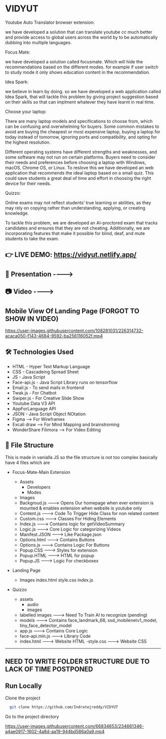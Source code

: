 # VIDYUT

Youtube Auto Translator browser extension:

we have developed a solution that can translate youtube cc much better and provide access to global users across the world by  to be automatically dubbing into multiple languages.







Focus Mate:

we have developed a solution called focusmate. Which will hide the recommendations based on the different modes. for example if user switch to study mode it only shows education content in the recommendation.





Idea Spark:

we believe in learn by doing. so we have developed a web application called Idea Spark, that will tackle this problem by giving project suggestion based on their skills so that can implment whatever they have learnt in real time.







Choose your laptop:

There are many laptop models and specifications to choose from, which can be confusing and overwhelming for buyers. Some common mistakes to avoid are buying the cheapest or most expensive laptop, buying a laptop for today instead of tomorrow, ignoring ports and compatibility, and opting for the highest resolution.

Different operating systems have different strengths and weaknesses, and some software may not run on certain platforms. Buyers need to consider their needs and preferences before choosing a laptop with Windows, macOS, Chrome OS, or Linux. To reslove this we have developed an web application that recommends the ideal laptop based on a small quiz. This could save students a great deal of time and effort in choosing the right device for their needs.







Quizzo:

Online exams may not reflect students’ true learning or abilities, as they may rely on copying rather than understanding, applying, or creating knowledge.

To tackle this problem, we are developed an AI-proctored exam that tracks candidates and ensures that they are not cheating. Additionally, we are incorporating features that make it possible for blind, deaf, and mute students to take the exam.

## 👉 LIVE DEMO: https://vidyut.netlify.app/

## 🎁 Presentation ----> 

## 📷 Video ---->

## Mobile View Of Landing Page (FORGOT TO SHOW IN VIDEO)


https://user-images.githubusercontent.com/108281031/226314732-acaca050-f143-4684-9592-ba256116052f.mp4


## 🛠 Technologies Used
  - HTML - Hyper Text Markup Language
  - CSS - Cascadeing Spread Sheet
  - JS - Java Script
  - Face-api.js - Java Script Library runs on tensorflow
  - Email.js - To send mails in frontend
  - Twak.js - For Chatbot
  - Swiper.js - For Creative Slide Show
  - Youtube Data V3 API
  - AppForLanguage API
  - JSON - Java Script Object NOtation
  - Figma --> For Wireframes
  - Excali draw --> For Mind Mapping and brainstroming
  - WonderShare Filimora --> For Video Editing
 
## 📂 File Structure
This is made in vanialla JS so the file structure is not too complex basically have 4 files which are
- Focus-Mate-Main Extension
    - Assets             
        - Developers
        - Modes
    - Images
    - Backgroud.js   --->  Opens Our homepage when ever extension is mounted & enables extension when website is youtube only
    - Content.js     --->  Code To Trigger Hide Class for non related content
    - Custom.css     --->  Classes For Hiding Elements
    - Index.js       --->  Contains logic for getVideoSummary
    - Logic.js       ---> Core Logic for categorizing Videos
    - Manifest.JSON  ---> Like Package.json
    - Options.html   ---> Contains Buttons
    - Options.js     ---> Contains Logic For Buttons
    - Popup.CSS      ---> Styles for extension
    - Popup.HTML     ---> HTML for popup
    - Popup.JS       ---> Logic For checkboxex

- Landing Page
    - Images
    index.html
    style.css
    index.js

- Quizzo
    - assets
        - audio
        - images
    - labelled images  ---> Need To Train AI to recognize (pending)
    - models           ---> Contains face_landmark_68, ssd_mobilenetv1_model, tiny_face_detector_model
    - app.js           ---> Contains Core Logic
    - face-api.min.js  ---> Library Code
    - index.html       ---> Website HTML
    -style.css         ---> Website CSS

------------------------------------------------------------------------------------------------------------------------------------------------------------------
NEED TO WRITE FOLDER STRUCTURE DUE TO LACK OF TIME POSTPONED
-------------------------------------------------------------------------------------------------------------------------------------------------------------------

## Run Locally

Clone the project

```bash
  git clone https://github.com/Indratejreddy/VIDYUT
```

Go to the project directory


https://user-images.githubusercontent.com/66834653/234661346-a4ae0917-1602-4a8d-aa19-944bd586a0a9.mp4

